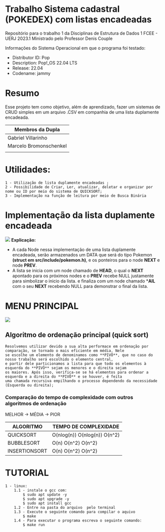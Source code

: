 # Trabalho Sistema cadastral (POKEDEX) com listas encadeadas
Repositório para o trabalho 1 da Disciplinas de Estrutura de Dados 1 FCEE - UERJ 2023.1
Ministrado pelo Professor Denis Couple

Informações do Sistema Operacional em que o programa foi testado:
* Distributor ID:	Pop
* Description:	Pop!_OS 22.04 LTS
* Release:	22.04
* Codename:	jammy

# Resumo
Esse projeto tem como objetivo, além de aprendizado, fazer um sistemas de CRUD simples em um 
arquivo .CSV em companhia de uma lista duplamente encadeada.

|  **Membros da Dupla**  |
|------------------------|
| Gabriel Villarinho     |
| Marcelo Bromonschenkel |
|                        |

# Utilidades:
    1 - Utilização de lista duplamente encadeadas ;
    2 - Possibilidade de Criar, Ler, atualizar, deletar e organizar por nome ou ID por meio do sistema de QUICKSORT;
    3 - Implementação na função de leitura por meio de Busca Binária
    
# Implementação da lista duplamente encadeada
![](https://github.com/Villlas/Pokedex/blob/main/img/lista_Duplamente_Encadeada.png)
**Explicação:**
   - A cada Node nessa implementação de uma lista duplamente encadeada, serão armazenados um DATA que será 
        do tipo Pokemon **(struct em src/include/pokemon.h)**, e os ponteiros para o node **NEXT** e node **PREV**.
   - A lista se inicia com um node chamado de **HEAD**, o qual o **NEXT** apontado para os próximos nodes e o **PREV** recebe NULL justamente para
        simbolizar o inicio da lista. e finaliza com um node chamado ***AIL** com o seu **NEXT** recebendo NULL para demonstrar o final da lista.

# MENU PRINCIPAL
![](https://github.com/Villlas/Pokedex/blob/main/img/print_menu.png) 

## Algoritmo de ordenação principal (quick sort)
    Resolvemos utilizar devido a sua alta performace em ordenação por comparação, se tornado o mais eficiente em média. Nele
    se escolhe um elemento de denominamos como **PIVÔ**, que no caso do nosso trabalho será escolhido o elemento central, 
    e partir dele particionamos a lista para que todo os elementos à esquerda do **PIVÔ** sejam os menores e o direita sejam
    os maiores. Após isso, verifica-se se há elementos para ordenar a esquerda e a direita do **PIVÔ** e se houver, é feita
    uma chamada recursiva empilhando o processo dependendo da necessidade (Esquerda ou direita);
### Comparação do tempo de complexidade com outros algoritmos de ordenação

MELHOR -> MÉDIA -> PIOR

|  **ALGORITMO**   |    **TEMPO DE COMPLEXIDADE**    |
|------------------|---------------------------------|    
|    QUICKSORT     |O(nlog(n))  O(nlog(n)) O(n^2)    | => O(n)               
|    BUBBLESORT    |O(n)       O(n^2)     O(n^2)     | => O(1)
|    INSERTIONSORT |O(n)       O(n^2)     O(n^2)     | => O(1)


# TUTORIAL 
    1 - linux:
        1.1 - instale o gcc com: 
            $ sudo apt update -y
            $ sudo apt upgrade -y
            $ sudo apt install gcc
        1.2 - Entre na pasta do arquivo  pelo terminal
        1.3 - Execute o seguinte comando para compilar o aquivo
            $ make
        1.4 - Para executar o programa escreva o seguinte comando:
            $ make run
        
